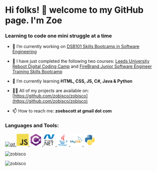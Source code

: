 <h1 align="left">Hi folks! 👋 welcome to my GitHub page. I'm Zoe</h1>
<h3 align="left">Learning to code one mini struggle at a time</h3>

- 🔭 I’m currently working on [DSB101 Skills Bootcamp in Software Engineering](https://www.aston.ac.uk/study/courses/skills-bootcamp-in-software-engineering)

- 🔭 I have just completed the following two courses: [Leeds University Reboot Digital Coding Camp](https://www.leedstrinity.ac.uk/study/reboot/digital-coding/) and [FireBrand Junior Software Engineer Training Skills Bootcamp](https://firebrand.training/uk/academy/skills-bootcamps/software/junior-software-developer)

- 🌱 I’m currently learning **HTML, CSS, JS, C#, Java & Python**

- 👨‍💻 All of my projects are available on: [https://github.com/zobisco/zobisco](https://github.com/zobisco/zobisco)

- 📫 How to reach me: **zoebscott at gmail dot com**

<h3 align="left">Languages and Tools:</h3>
<p align="left">
  <a href="https://git-scm.com/" target="_blank" rel="noreferrer"> <img src="https://www.vectorlogo.zone/logos/git-scm/git-scm-icon.svg" alt="git" width="40" height="40"/> </a>
  <a href="https://developer.mozilla.org/en-US/docs/Web/JavaScript" target="_blank" rel="noreferrer"> <img src="https://raw.githubusercontent.com/devicons/devicon/master/icons/javascript/javascript-original.svg" alt="javascript" width="40" height="40"/> </a>
  <a href="https://www.w3schools.com/cs/" target="_blank" rel="noreferrer"> <img src="https://raw.githubusercontent.com/devicons/devicon/master/icons/csharp/csharp-original.svg" alt="csharp" width="40" height="40"/> </a>
  <a href="https://dotnet.microsoft.com/" target="_blank" rel="noreferrer"> <img src="https://raw.githubusercontent.com/devicons/devicon/master/icons/dot-net/dot-net-original-wordmark.svg" alt="dotnet" width="40" height="40"/> </a>
  <a href="https://www.java.com" target="_blank" rel="noreferrer"> <img src="https://raw.githubusercontent.com/devicons/devicon/master/icons/java/java-original.svg" alt="java" width="40" height="40"/> </a>
  <a href="https://www.mysql.com/" target="_blank" rel="noreferrer"> <img src="https://raw.githubusercontent.com/devicons/devicon/master/icons/mysql/mysql-original-wordmark.svg" alt="mysql" width="40" height="40"/> </a> <a href="https://www.python.org" target="_blank" rel="noreferrer"> <img src="https://raw.githubusercontent.com/devicons/devicon/master/icons/python/python-original.svg" alt="python" width="40" height="40"/> </a> </p>
  
<p align="left"> <img src="https://komarev.com/ghpvc/?username=zobisco&label=Profile%20views&color=0e75b6&style=flat" alt="zobisco" /> </p>

<p><img align="left" src="https://github-readme-stats.vercel.app/api/top-langs?username=zobisco&show_icons=true&locale=en&layout=compact" alt="zobisco" /></p>
